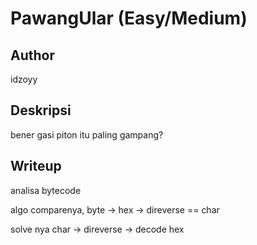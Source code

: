 # PawangUlar (Easy/Medium)

## Author
idzoyy

## Deskripsi
bener gasi piton itu paling gampang?

## Writeup
analisa bytecode

algo comparenya, byte -> hex -> direverse == char

solve nya char -> direverse -> decode hex


